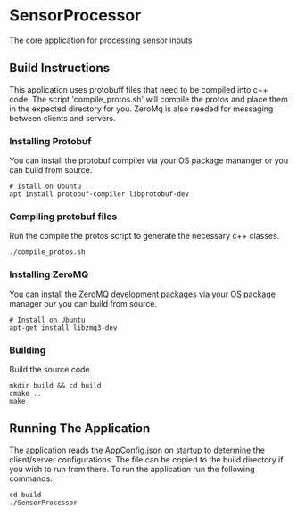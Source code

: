 # SensorProcessor
The core application for processing sensor inputs

## Build Instructions

<p>
This application uses protobuff files that need to be compiled into c++ code. The script 'compile_protos.sh' will compile the protos and place them in the expected directory for you. ZeroMq is also needed for messaging between clients and servers.
</p>

### Installing Protobuf

<p>
You can install the protobuf compiler via your OS package mananger or you can build from source.
</p>

```
# Istall on Ubuntu
apt install protobuf-compiler libprotobuf-dev
```

### Compiling protobuf files

<p>
Run the compile the protos script to generate the necessary c++ classes.
</p>

```
./compile_protos.sh
```

### Installing ZeroMQ
<p>
You can install the ZeroMQ development packages via your OS package manager our you can build from source.
</p>

```
# Install on Ubuntu
apt-get install libzmq3-dev
```

### Building

<p>
Build the source code.
</p>

```
mkdir build && cd build
cmake ..
make
```

## Running The Application

<p>
The application reads the AppConfig.json on startup to determine the client/server configurations. The file can be copied to the build directory if you wish to run from there. To run the application run the following commands:
</p>

```
cd build
./SensorProcessor
```